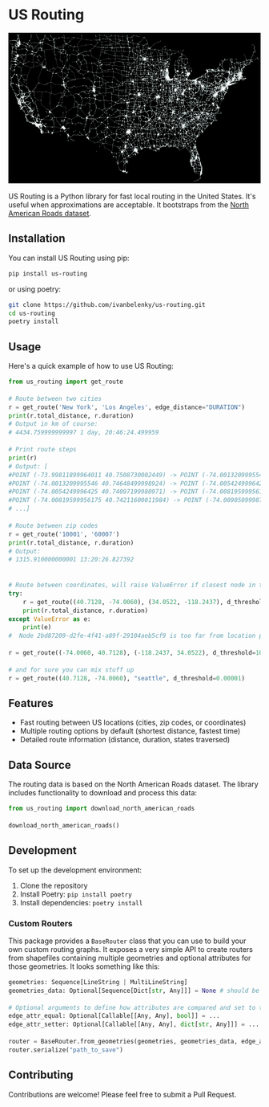 
# US Routing

<p align="center">
  <img src="https://github.com/ivanbelenky/us-routing/blob/master/assets/usroutegraph.png?raw=true" alt="US Routing Logo" width="600" height="300">
</p>

US Routing is a Python library for fast local routing in the United States. It's useful when approximations are acceptable. It bootstraps from the [North American Roads dataset](https://geodata.bts.gov/datasets/usdot::north-american-roads).

## Installation

You can install US Routing using pip:

```sh
pip install us-routing
```

or using poetry:

```sh
git clone https://github.com/ivanbelenky/us-routing.git
cd us-routing
poetry install
```

## Usage

Here's a quick example of how to use US Routing:

```python
from us_routing import get_route

# Route between two cities
r = get_route('New York', 'Los Angeles', edge_distance="DURATION")
print(r.total_distance, r.duration)
# Output in km of course:
# 4434.759999999997 1 day, 20:46:24.499959

# Print route steps
print(r)
# Output: [
#POINT (-73.99811899964011 40.7508730002449) -> POINT (-74.0013209995546 40.74648499998924) (0.5700000000000001 km) 9TH AV, SP_TH_MA, 72 km/h
#POINT (-74.0013209995546 40.74648499998924) -> POINT (-74.0054249996425 40.74097199980971) (0.6799999999999999 km) 9TH AV, SP_TH_MA, 72 km/h
#POINT (-74.0054249996425 40.74097199980971) -> POINT (-74.00819599956175 40.74211600011984) (0.27 km) W 14TH ST, SP_TH_MA, 72 km/h
#POINT (-74.00819599956175 40.74211600011984) -> POINT (-74.0090509998795 40.74090099973697) (0.16 km) 10TH AV, SP_TH_MA, 72 km/h
# ...]

# Route between zip codes
r = get_route('10001', '60007')
print(r.total_distance, r.duration)
# Output:
# 1315.910000000001 13:20:26.827392


# Route between coordinates, will raise ValueError if closest node in the graph is too far from the location
try:
    r = get_route((40.7128, -74.0060), (34.0522, -118.2437), d_threshold=0.00001)
    print(r.total_distance, r.duration)
except ValueError as e:
    print(e)
#  Node 2bd87209-d2fe-4f41-a89f-29104aeb5cf9 is too far from location point=<POINT (40.713 -74.006)> zip_code=None admin=None name=None

r = get_route((-74.0060, 40.7128), (-118.2437, 34.0522), d_threshold=10)

# and for sure you can mix stuff up
r = get_route((40.7128, -74.0060), "seattle", d_threshold=0.00001)

```

## Features

- Fast routing between US locations (cities, zip codes, or coordinates)
- Multiple routing options by default (shortest distance, fastest time)
- Detailed route information (distance, duration, states traversed)

## Data Source

The routing data is based on the North American Roads dataset. The library includes functionality to download and process this data:


```python
from us_routing import download_north_american_roads

download_north_american_roads()
```

## Development

To set up the development environment:

1. Clone the repository
2. Install Poetry: `pip install poetry`
3. Install dependencies: `poetry install`

### Custom Routers

This package provides a `BaseRouter` class that you can use to build your own custom routing graphs. It exposes a very simple API to create routers from shapefiles containing multiple geometries and optional attributes for those geometries. It looks something like this:

```python
geometries: Sequence[LineString | MultiLineString]
geometries_data: Optional[Sequence[Dict[str, Any]]] = None # should be serializable

# Optional arguments to define how attributes are compared and set to the edges of the graph
edge_attr_equal: Optional[Callable[[Any, Any], bool]] = ...
edge_attr_setter: Optional[Callable[[Any, Any], dict[str, Any]]] = ...

router = BaseRouter.from_geometries(geometries, geometries_data, edge_attr_equal, edge_attr_setter)
router.serialize("path_to_save")
```


## Contributing

Contributions are welcome! Please feel free to submit a Pull Request.
